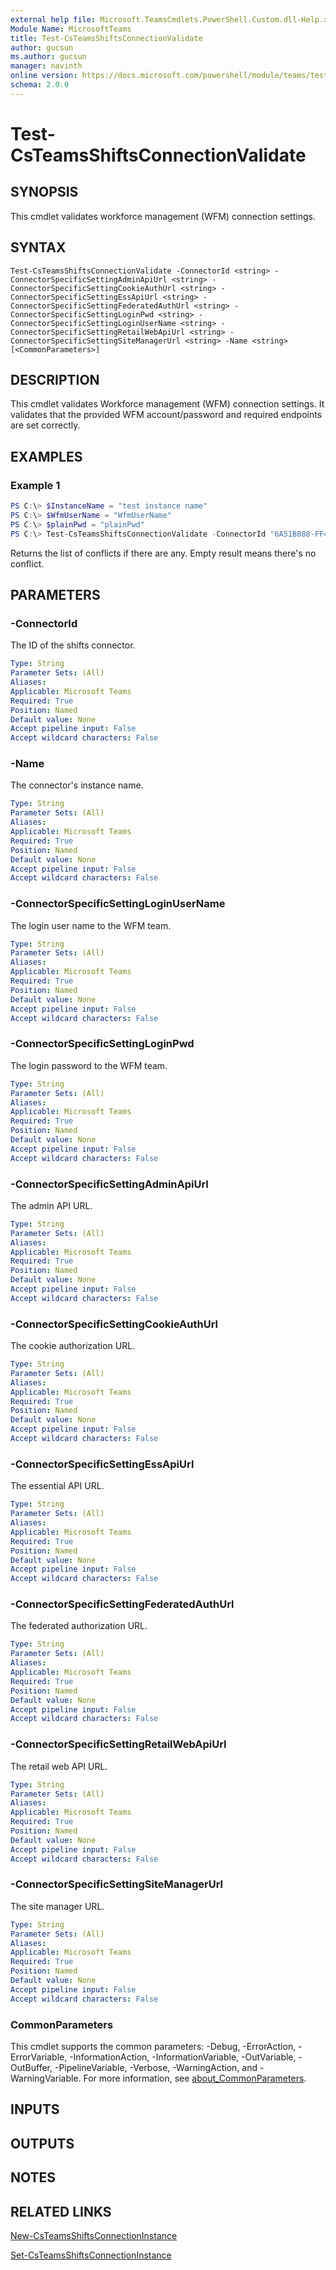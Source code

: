 ```yaml
---
external help file: Microsoft.TeamsCmdlets.PowerShell.Custom.dll-Help.xml
Module Name: MicrosoftTeams
title: Test-CsTeamsShiftsConnectionValidate
author: gucsun
ms.author: gucsun
manager: navinth
online version: https://docs.microsoft.com/powershell/module/teams/test-csteamsshiftsconnectionvalidate
schema: 2.0.0
---
```


# Test-CsTeamsShiftsConnectionValidate

## SYNOPSIS

This cmdlet validates workforce management (WFM) connection settings.

## SYNTAX

```
Test-CsTeamsShiftsConnectionValidate -ConnectorId <string> -ConnectorSpecificSettingAdminApiUrl <string> -ConnectorSpecificSettingCookieAuthUrl <string> -ConnectorSpecificSettingEssApiUrl <string> -ConnectorSpecificSettingFederatedAuthUrl <string> -ConnectorSpecificSettingLoginPwd <string> -ConnectorSpecificSettingLoginUserName <string> -ConnectorSpecificSettingRetailWebApiUrl <string> -ConnectorSpecificSettingSiteManagerUrl <string> -Name <string> [<CommonParameters>]
```

## DESCRIPTION

This cmdlet validates Workforce management (WFM) connection settings. It validates that the provided WFM account/password and required endpoints are set correctly. 

## EXAMPLES

### Example 1
```powershell
PS C:\> $InstanceName = "test instance name"
PS C:\> $WfmUserName = "WfmUserName"
PS C:\> $plainPwd = "plainPwd"
PS C:\> Test-CsTeamsShiftsConnectionValidate -ConnectorId "6A51B888-FF44-4FEA-82E1-839401E9CD74" -ConnectorSpecificSettingAdminApiUrl "https://nehstdevwfm02.contoso.com/retail/data/wfmadmin/api/v1-beta2" -ConnectorSpecificSettingCookieAuthUrl "https://nehstdevwfm02.contoso.com/retail/data/login" -ConnectorSpecificSettingEssApiUrl "https://nehstdevfas01.contoso.com/retail/data/wfmess/api/v1-beta1" -ConnectorSpecificSettingFederatedAuthUrl "https://nehstdevfas01.contoso.com/retail/data/login" -ConnectorSpecificSettingLoginPwd $plainPwd -ConnectorSpecificSettingLoginUserName $WfmUserName -ConnectorSpecificSettingRetailWebApiUrl "https://nehstdevwfm02.contoso.com/retail/data/retailwebapi/api/v1" -ConnectorSpecificSettingSiteManagerUrl "https://nehstdevfas01.contoso.com/retail/data/wfmsm/api/v1-beta2" -Name $InstanceName
```

Returns the list of conflicts if there are any. Empty result means there's no conflict.

## PARAMETERS

### -ConnectorId

The ID of the shifts connector.

```yaml
Type: String
Parameter Sets: (All)
Aliases:
Applicable: Microsoft Teams
Required: True
Position: Named
Default value: None
Accept pipeline input: False
Accept wildcard characters: False
```

### -Name

The connector's instance name.

```yaml
Type: String
Parameter Sets: (All)
Aliases:
Applicable: Microsoft Teams
Required: True
Position: Named
Default value: None
Accept pipeline input: False
Accept wildcard characters: False
```

### -ConnectorSpecificSettingLoginUserName

The login user name to the WFM team.

```yaml
Type: String
Parameter Sets: (All)
Aliases:
Applicable: Microsoft Teams
Required: True
Position: Named
Default value: None
Accept pipeline input: False
Accept wildcard characters: False
```

### -ConnectorSpecificSettingLoginPwd

The login password to the WFM team.

```yaml
Type: String
Parameter Sets: (All)
Aliases:
Applicable: Microsoft Teams
Required: True
Position: Named
Default value: None
Accept pipeline input: False
Accept wildcard characters: False
```

### -ConnectorSpecificSettingAdminApiUrl

The admin API URL.

```yaml
Type: String
Parameter Sets: (All)
Aliases:
Applicable: Microsoft Teams
Required: True
Position: Named
Default value: None
Accept pipeline input: False
Accept wildcard characters: False
```

### -ConnectorSpecificSettingCookieAuthUrl

The cookie authorization URL.

```yaml
Type: String
Parameter Sets: (All)
Aliases:
Applicable: Microsoft Teams
Required: True
Position: Named
Default value: None
Accept pipeline input: False
Accept wildcard characters: False
```

### -ConnectorSpecificSettingEssApiUrl

The essential API URL.

```yaml
Type: String
Parameter Sets: (All)
Aliases:
Applicable: Microsoft Teams
Required: True
Position: Named
Default value: None
Accept pipeline input: False
Accept wildcard characters: False
```

### -ConnectorSpecificSettingFederatedAuthUrl

The federated authorization URL.

```yaml
Type: String
Parameter Sets: (All)
Aliases:
Applicable: Microsoft Teams
Required: True
Position: Named
Default value: None
Accept pipeline input: False
Accept wildcard characters: False
```

### -ConnectorSpecificSettingRetailWebApiUrl

The retail web API URL.

```yaml
Type: String
Parameter Sets: (All)
Aliases:
Applicable: Microsoft Teams
Required: True
Position: Named
Default value: None
Accept pipeline input: False
Accept wildcard characters: False
```

### -ConnectorSpecificSettingSiteManagerUrl

The site manager URL.

```yaml
Type: String
Parameter Sets: (All)
Aliases:
Applicable: Microsoft Teams
Required: True
Position: Named
Default value: None
Accept pipeline input: False
Accept wildcard characters: False
```

### CommonParameters
This cmdlet supports the common parameters: -Debug, -ErrorAction, -ErrorVariable, -InformationAction, -InformationVariable, -OutVariable, -OutBuffer, -PipelineVariable, -Verbose, -WarningAction, and -WarningVariable. For more information, see [about_CommonParameters](https://go.microsoft.com/fwlink/?LinkID=113216).

## INPUTS

## OUTPUTS

## NOTES

## RELATED LINKS

[New-CsTeamsShiftsConnectionInstance](New-CsTeamsShiftsConnectionInstance.md)

[Set-CsTeamsShiftsConnectionInstance](Set-CsTeamsShiftsConnectionInstance.md)
